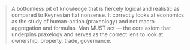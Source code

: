 > A bottomless pit of knowledge that is fiercely logical and realistic as compared to Keynesian fiat nonsense. It correctly looks at economics as the study of human-action (praxeology) and not macro aggregation and formulas. Man MUST act — the core axiom that underpins praxelogy and serves as the correct lens to look at ownership, property, trade, governance.